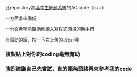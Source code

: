 此repository為[高中生解題系統](https://zerojudge.tw/)的AC code（c++）

一方面拿來備份

一分面希望能幫助剛踏入寫程式領域的新手們

有幫助的話，按一下右上角的`✩Star`喔

### 複製貼上對你的coding毫無幫助

### 強烈建議自己先嘗試，真的毫無頭緒再來參考我的code
